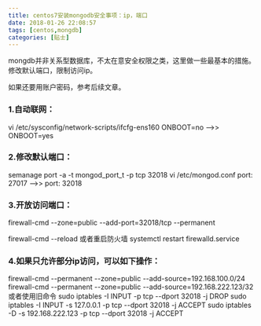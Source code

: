 ```yaml
---
title: centos7安装mongodb安全事项：ip，端口
date: 2018-01-26 22:08:57
tags: [centos,mongdb]
categories: [贴士]
---
```


mongdb并非关系型数据库，不太在意安全权限之类，这里做一些最基本的措施。修改默认端口，限制访问ip。<!-- more -->

如果还要用账户密码，参考后续文章。

### 1.自动联网： 

vi /etc/sysconfig/network-scripts/ifcfg-ens160
ONBOOT=no -->> ONBOOT=yes

### 2.修改默认端口：

semanage port -a -t mongod_port_t -p tcp 32018
vi /etc/mongod.conf 
port: 27017 -->> port: 32018

### 3.开放访问端口：

firewall-cmd --zone=public --add-port=32018/tcp --permanent

firewall-cmd --reload
或者重启防火墙
systemctl restart firewalld.service

### 4.如果只允许部分ip访问，可以如下操作：

firewall-cmd --permanent --zone=public --add-source=192.168.100.0/24
firewall-cmd --permanent --zone=public --add-source=192.168.222.123/32
或者使用旧命令
sudo iptables -I INPUT -p tcp --dport 32018 -j DROP
sudo iptables -I INPUT -s 127.0.0.1 -p tcp --dport 32018 -j ACCEPT
sudo iptables -D -s 192.168.222.123 -p tcp --dport 32018 -j ACCEPT